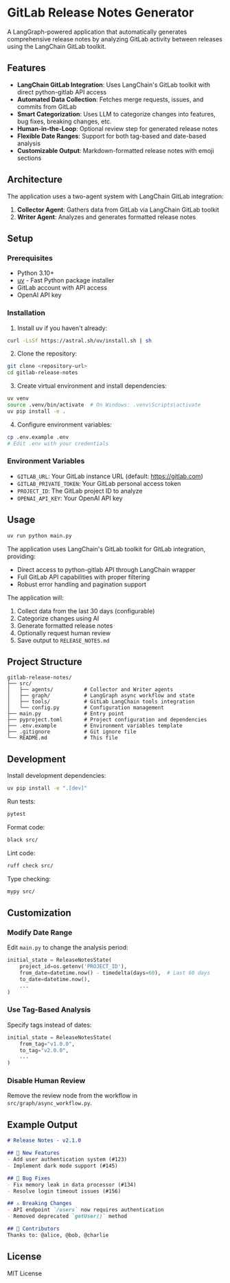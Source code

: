# GitLab Release Notes Generator

A LangGraph-powered application that automatically generates comprehensive release notes by analyzing GitLab activity between releases using the LangChain GitLab toolkit.

## Features

- **LangChain GitLab Integration**: Uses LangChain's GitLab toolkit with direct python-gitlab API access
- **Automated Data Collection**: Fetches merge requests, issues, and commits from GitLab
- **Smart Categorization**: Uses LLM to categorize changes into features, bug fixes, breaking changes, etc.
- **Human-in-the-Loop**: Optional review step for generated release notes
- **Flexible Date Ranges**: Support for both tag-based and date-based analysis
- **Customizable Output**: Markdown-formatted release notes with emoji sections

## Architecture

The application uses a two-agent system with LangChain GitLab integration:

1. **Collector Agent**: Gathers data from GitLab via LangChain GitLab toolkit
2. **Writer Agent**: Analyzes and generates formatted release notes

## Setup

### Prerequisites

- Python 3.10+
- [uv](https://github.com/astral-sh/uv) - Fast Python package installer
- GitLab account with API access
- OpenAI API key

### Installation

1. Install uv if you haven't already:
```bash
curl -LsSf https://astral.sh/uv/install.sh | sh
```

2. Clone the repository:
```bash
git clone <repository-url>
cd gitlab-release-notes
```

3. Create virtual environment and install dependencies:
```bash
uv venv
source .venv/bin/activate  # On Windows: .venv\Scripts\activate
uv pip install -e .
```

4. Configure environment variables:
```bash
cp .env.example .env
# Edit .env with your credentials
```

### Environment Variables

- `GITLAB_URL`: Your GitLab instance URL (default: https://gitlab.com)
- `GITLAB_PRIVATE_TOKEN`: Your GitLab personal access token
- `PROJECT_ID`: The GitLab project ID to analyze
- `OPENAI_API_KEY`: Your OpenAI API key

## Usage

```bash
uv run python main.py
```

The application uses LangChain's GitLab toolkit for GitLab integration, providing:
- Direct access to python-gitlab API through LangChain wrapper
- Full GitLab API capabilities with proper filtering
- Robust error handling and pagination support

The application will:
1. Collect data from the last 30 days (configurable)
2. Categorize changes using AI
3. Generate formatted release notes
4. Optionally request human review
5. Save output to `RELEASE_NOTES.md`

## Project Structure

```
gitlab-release-notes/
├── src/
│   ├── agents/          # Collector and Writer agents
│   ├── graph/           # LangGraph async workflow and state
│   ├── tools/           # GitLab LangChain tools integration
│   └── config.py        # Configuration management
├── main.py              # Entry point
├── pyproject.toml       # Project configuration and dependencies
├── .env.example         # Environment variables template
├── .gitignore           # Git ignore file
└── README.md            # This file
```

## Development

Install development dependencies:
```bash
uv pip install -e ".[dev]"
```

Run tests:
```bash
pytest
```

Format code:
```bash
black src/
```

Lint code:
```bash
ruff check src/
```

Type checking:
```bash
mypy src/
```

## Customization

### Modify Date Range

Edit `main.py` to change the analysis period:
```python
initial_state = ReleaseNotesState(
    project_id=os.getenv('PROJECT_ID'),
    from_date=datetime.now() - timedelta(days=60),  # Last 60 days
    to_date=datetime.now(),
    ...
)
```

### Use Tag-Based Analysis

Specify tags instead of dates:
```python
initial_state = ReleaseNotesState(
    from_tag="v1.0.0",
    to_tag="v2.0.0",
    ...
)
```

### Disable Human Review

Remove the review node from the workflow in `src/graph/async_workflow.py`.

## Example Output

```markdown
# Release Notes - v2.1.0

## 🎉 New Features
- Add user authentication system (#123)
- Implement dark mode support (#145)

## 🐛 Bug Fixes
- Fix memory leak in data processor (#134)
- Resolve login timeout issues (#156)

## ⚠️ Breaking Changes
- API endpoint `/users` now requires authentication
- Removed deprecated `getUser()` method

## 👥 Contributors
Thanks to: @alice, @bob, @charlie
```

## License

MIT License